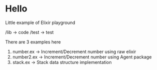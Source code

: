 # Hello

Little example of Elixir playground

/lib -> code
/test -> test

There are 3 examples here

1. number.ex -> Increment/Decrement number using raw elixir
2. number2.ex -> Increment/Decrement number using Agent package
3. stack.ex -> Stack data structure implementation
